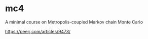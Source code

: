 # mc4
A minimal course on Metropolis-coupled Markov chain Monte Carlo

https://peerj.com/articles/9473/
